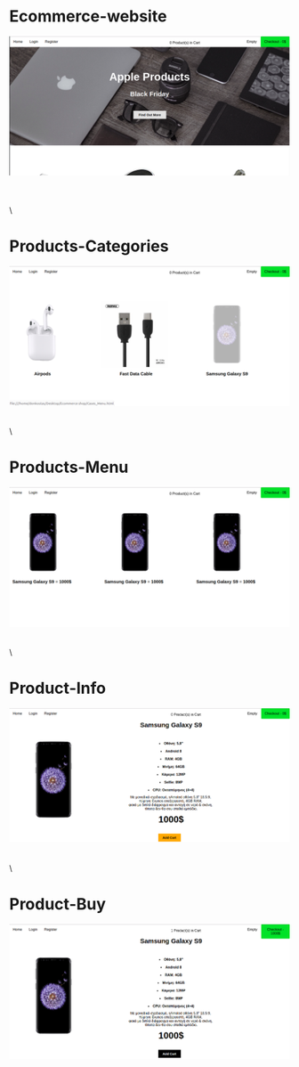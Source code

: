 # Ecommerce-website
![Test Image 1](https://github.com/Tsouko/Ecommerce-website/blob/master/Ecommerce%20shop/website.png)</br>
\
\
\
\

# Products-Categories
![Test Image 2](https://github.com/Tsouko/Ecommerce-website/blob/master/Ecommerce%20shop/website_choose2.png)
\
\
\
\



# Products-Menu
![Test Image 2](https://github.com/Tsouko/Ecommerce-website/blob/master/Ecommerce%20shop/website_products_menu.png)
\
\
\
\
# Product-Info
![Test Image 2](https://github.com/Tsouko/Ecommerce-website/blob/master/Ecommerce%20shop/website_product_details.png)
\
\
\
\
# Product-Buy
![Test Image 2](https://github.com/Tsouko/Ecommerce-website/blob/master/Ecommerce%20shop/website_product_Buy.png)
